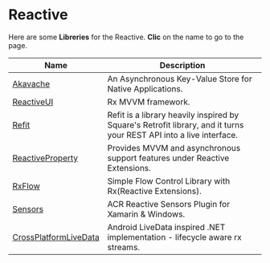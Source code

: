 # Reactive

Here are some **Libreries** for the Reactive. **Clic** on the name to go to the page.

| **Name**                |  **Description**                                                                                                     |
|-------------------------|----------------------------------------------------------------------------------------------------------------------|
| [Akavache](https://github.com/reactiveui/Akavache)                | An Asynchronous Key-Value Store for Native Applications.                                                             |
| [ReactiveUI](https://github.com/reactiveui/ReactiveUI)              | Rx MVVM framework.                                                                                                   |
| [Refit](https://github.com/reactiveui/refit)                   | Refit is a library heavily inspired by Square's Retrofit library, and it turns your REST API into a live interface.  |
| [ReactiveProperty](https://github.com/runceel/ReactiveProperty)        | Provides MVVM and asynchronous support features under Reactive Extensions.                                           |
| [RxFlow](https://github.com/ugaya40/RxFlow)                  | Simple Flow Control Library with Rx(Reactive Extensions).                                                            |
| [Sensors](https://github.com/aritchie/sensors)                 | ACR Reactive Sensors Plugin for Xamarin & Windows.                                                                   |
| [CrossPlatformLiveData](https://github.com/jakdor/CrossPlatformLiveData)   | Android LiveData inspired .NET implementation - lifecycle aware rx streams.                                          |
